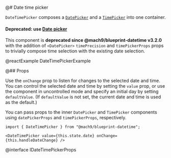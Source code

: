 @# Date time picker

`DateTimePicker` composes a [`DatePicker`](#datetime/datepicker)
and a [`TimePicker`](#datetime/timepicker) into one container.

<div class="@ns-callout @ns-intent-danger @ns-icon-error">
    <h4 class="@ns-heading">

Deprecated: use [Date picker](#datetime/datepicker)
</h4>

This component is **deprecated since @mach9/blueprint-datetime v3.2.0** with the addition
of `<DatePicker>` `timePrecision` and `timePickerProps` props to trivially
compose time selection with the existing date selection.

</div>

@reactExample DateTimePickerExample

@## Props

Use the `onChange` prop to listen for changes to the selected date and time. You
can control the selected date and time by setting the `value` prop, or use the
component in uncontrolled mode and specify an initial day by setting
`defaultValue`. (If `defaultValue` is not set, the current date and time is used
as the default.)

You can pass props to the inner `DatePicker` and `TimePicker` components using
`datePickerProps` and `timePickerProps`, respectively.

```tsx
import { DateTimePicker } from "@mach9/blueprint-datetime";

<DateTimePicker value={this.state.date} onChange={this.handleDateChange} />
```

@interface IDateTimePickerProps
